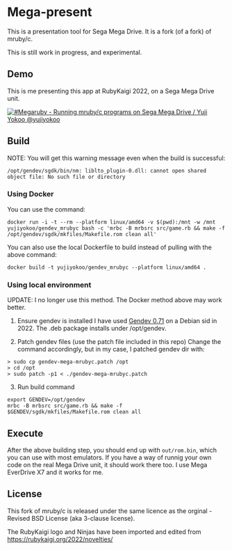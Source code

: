 # Mega-present
This is a presentation tool for Sega Mega Drive. It is a fork (of a fork) of mruby/c.

This is still work in progress, and experimental.

## Demo

This is me presenting this app at RubyKaigi 2022, on a Sega Mega Drive unit.

[![#Megaruby - Running mruby/c programs on Sega Mega Drive / Yuji Yokoo @yujiyokoo](https://img.youtube.com/vi/JuKYJ-G8heU/0.jpg)](https://youtu.be/JuKYJ-G8heU)

## Build

NOTE: You will get this warning message even when the build is successful:

```
/opt/gendev/sgdk/bin/nm: liblto_plugin-0.dll: cannot open shared object file: No such file or directory
```

### Using Docker

You can use the command:

```
docker run -i -t --rm --platform linux/amd64 -v $(pwd):/mnt -w /mnt yujiyokoo/gendev_mrubyc bash -c 'mrbc -B mrbsrc src/game.rb && make -f /opt/gendev/sgdk/mkfiles/Makefile.rom clean all'
```

You can also use the local Dockerfile to build instead of pulling with the above command:
```
docker build -t yujiyokoo/gendev_mrubyc --platform linux/amd64 .
```

### Using local environment

UPDATE: I no longer use this method. The Docker method above may work better.

1. Ensure gendev is installed
I have used [Gendev 0.71](https://github.com/kubilus1/gendev/releases/tag/0.7.1) on a Debian sid in 2022. The .deb package installs under /opt/gendev.

2. Patch gendev files (use the patch file included in this repo)
Change the command accordingly, but in my case, I patched gendev dir with:

```
> sudo cp gendev-mega-mrubyc.patch /opt
> cd /opt
> sudo patch -p1 < ./gendev-mega-mrubyc.patch
```

3. Run build command
```
export GENDEV=/opt/gendev
mrbc -B mrbsrc src/game.rb && make -f $GENDEV/sgdk/mkfiles/Makefile.rom clean all
```

## Execute
After the above building step, you should end up with `out/rom.bin`, which you can use with most emulators.
If you have a way of runnig your own code on the real Mega Drive unit, it should work there too. I use Mega EverDrive X7 and it works for me.


## License

This fork of mruby/c is released under the same licence as the orginal - Revised BSD License (aka 3-clause license).

The RubyKaigi logo and Ninjas have been imported and edited from https://rubykaigi.org/2022/novelties/

